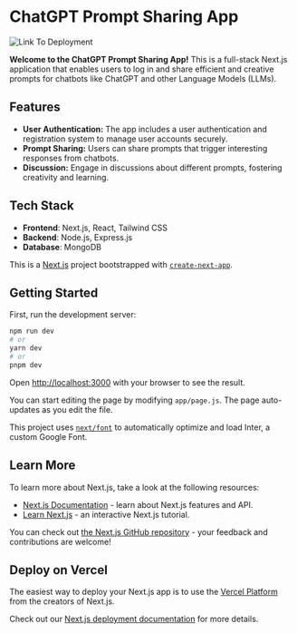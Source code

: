 # ChatGPT Prompt Sharing App

![Link To Deployment](https://proompts-iota.vercel.app)

**Welcome to the ChatGPT Prompt Sharing App!** This is a full-stack Next.js application that enables users to log in and share efficient and creative prompts for chatbots like ChatGPT and other Language Models (LLMs).

## Features

- **User Authentication:** The app includes a user authentication and registration system to manage user accounts securely.
- **Prompt Sharing:** Users can share prompts that trigger interesting responses from chatbots.
- **Discussion:** Engage in discussions about different prompts, fostering creativity and learning.

## Tech Stack

- **Frontend**: Next.js, React, Tailwind CSS
- **Backend**: Node.js, Express.js
- **Database**: MongoDB



This is a [Next.js](https://nextjs.org/) project bootstrapped with [`create-next-app`](https://github.com/vercel/next.js/tree/canary/packages/create-next-app).

## Getting Started

First, run the development server:

```bash
npm run dev
# or
yarn dev
# or
pnpm dev
```

Open [http://localhost:3000](http://localhost:3000) with your browser to see the result.

You can start editing the page by modifying `app/page.js`. The page auto-updates as you edit the file.

This project uses [`next/font`](https://nextjs.org/docs/basic-features/font-optimization) to automatically optimize and load Inter, a custom Google Font.

## Learn More

To learn more about Next.js, take a look at the following resources:

- [Next.js Documentation](https://nextjs.org/docs) - learn about Next.js features and API.
- [Learn Next.js](https://nextjs.org/learn) - an interactive Next.js tutorial.

You can check out [the Next.js GitHub repository](https://github.com/vercel/next.js/) - your feedback and contributions are welcome!

## Deploy on Vercel

The easiest way to deploy your Next.js app is to use the [Vercel Platform](https://vercel.com/new?utm_medium=default-template&filter=next.js&utm_source=create-next-app&utm_campaign=create-next-app-readme) from the creators of Next.js.

Check out our [Next.js deployment documentation](https://nextjs.org/docs/deployment) for more details.

